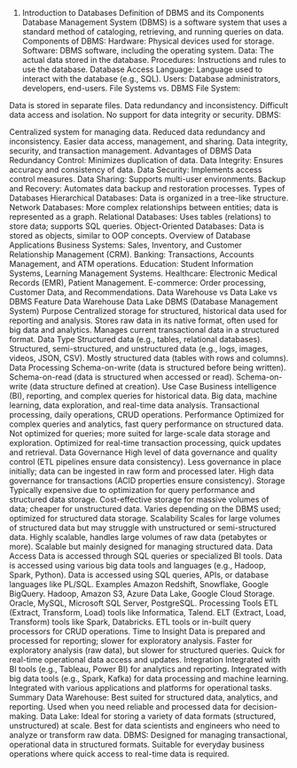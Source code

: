 1. Introduction to Databases
Definition of DBMS and its Components
Database Management System (DBMS) is a software system that uses a standard method of cataloging, retrieving, and running queries on data.
Components of DBMS:
Hardware: Physical devices used for storage.
Software: DBMS software, including the operating system.
Data: The actual data stored in the database.
Procedures: Instructions and rules to use the database.
Database Access Language: Language used to interact with the database (e.g., SQL).
Users: Database administrators, developers, end-users.
File Systems vs. DBMS
File System:

Data is stored in separate files.
Data redundancy and inconsistency.
Difficult data access and isolation.
No support for data integrity or security.
DBMS:

Centralized system for managing data.
Reduced data redundancy and inconsistency.
Easier data access, management, and sharing.
Data integrity, security, and transaction management.
Advantages of DBMS
Data Redundancy Control: Minimizes duplication of data.
Data Integrity: Ensures accuracy and consistency of data.
Data Security: Implements access control measures.
Data Sharing: Supports multi-user environments.
Backup and Recovery: Automates data backup and restoration processes.
Types of Databases
Hierarchical Databases: Data is organized in a tree-like structure.
Network Databases: More complex relationships between entities; data is represented as a graph.
Relational Databases: Uses tables (relations) to store data; supports SQL queries.
Object-Oriented Databases: Data is stored as objects, similar to OOP concepts.
Overview of Database Applications
Business Systems: Sales, Inventory, and Customer Relationship Management (CRM).
Banking: Transactions, Accounts Management, and ATM operations.
Education: Student Information Systems, Learning Management Systems.
Healthcare: Electronic Medical Records (EMR), Patient Management.
E-commerce: Order processing, Customer Data, and Recommendations.
Data Warehouse vs Data Lake vs DBMS
Feature	Data Warehouse	Data Lake	DBMS (Database Management System)
Purpose	Centralized storage for structured, historical data used for reporting and analysis.	Stores raw data in its native format, often used for big data and analytics.	Manages current transactional data in a structured format.
Data Type	Structured data (e.g., tables, relational databases).	Structured, semi-structured, and unstructured data (e.g., logs, images, videos, JSON, CSV).	Mostly structured data (tables with rows and columns).
Data Processing	Schema-on-write (data is structured before being written).	Schema-on-read (data is structured when accessed or read).	Schema-on-write (data structure defined at creation).
Use Case	Business intelligence (BI), reporting, and complex queries for historical data.	Big data, machine learning, data exploration, and real-time data analysis.	Transactional processing, daily operations, CRUD operations.
Performance	Optimized for complex queries and analytics, fast query performance on structured data.	Not optimized for queries; more suited for large-scale data storage and exploration.	Optimized for real-time transaction processing, quick updates and retrieval.
Data Governance	High level of data governance and quality control (ETL pipelines ensure data consistency).	Less governance in place initially; data can be ingested in raw form and processed later.	High data governance for transactions (ACID properties ensure consistency).
Storage	Typically expensive due to optimization for query performance and structured data storage.	Cost-effective storage for massive volumes of data; cheaper for unstructured data.	Varies depending on the DBMS used; optimized for structured data storage.
Scalability	Scales for large volumes of structured data but may struggle with unstructured or semi-structured data.	Highly scalable, handles large volumes of raw data (petabytes or more).	Scalable but mainly designed for managing structured data.
Data Access	Data is accessed through SQL queries or specialized BI tools.	Data is accessed using various big data tools and languages (e.g., Hadoop, Spark, Python).	Data is accessed using SQL queries, APIs, or database languages like PL/SQL.
Examples	Amazon Redshift, Snowflake, Google BigQuery.	Hadoop, Amazon S3, Azure Data Lake, Google Cloud Storage.	Oracle, MySQL, Microsoft SQL Server, PostgreSQL.
Processing Tools	ETL (Extract, Transform, Load) tools like Informatica, Talend.	ELT (Extract, Load, Transform) tools like Spark, Databricks.	ETL tools or in-built query processors for CRUD operations.
Time to Insight	Data is prepared and processed for reporting; slower for exploratory analysis.	Faster for exploratory analysis (raw data), but slower for structured queries.	Quick for real-time operational data access and updates.
Integration	Integrated with BI tools (e.g., Tableau, Power BI) for analytics and reporting.	Integrated with big data tools (e.g., Spark, Kafka) for data processing and machine learning.	Integrated with various applications and platforms for operational tasks.
Summary
Data Warehouse: Best suited for structured data, analytics, and reporting. Used when you need reliable and processed data for decision-making.
Data Lake: Ideal for storing a variety of data formats (structured, unstructured) at scale. Best for data scientists and engineers who need to analyze or transform raw data.
DBMS: Designed for managing transactional, operational data in structured formats. Suitable for everyday business operations where quick access to real-time data is required.
